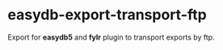 # easydb-export-transport-ftp

Export for **easydb5** and **fylr** plugin to transport exports by ftp.
